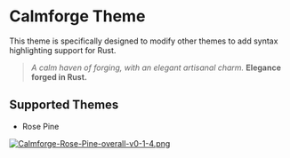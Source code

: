 # Calmforge Theme 

This theme is specifically designed to modify other themes to add syntax highlighting support for Rust.

> *A calm haven of forging, with an elegant artisanal charm.* 
> **Elegance forged in Rust.**

## Supported Themes

- Rose Pine

[![Calmforge-Rose-Pine-overall-v0-1-4.png](https://i.postimg.cc/0240ThM8/Calmforge-Rose-Pine-overall-v0-1-4.png)](https://postimg.cc/rKS4WnNb)
